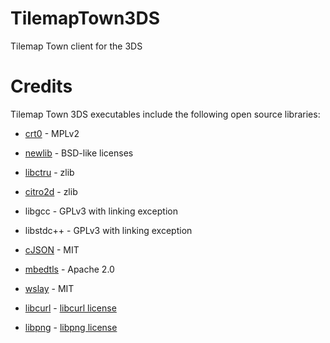 # TilemapTown3DS
 Tilemap Town client for the 3DS

# Credits

Tilemap Town 3DS executables include the following open source libraries:

* [crt0](https://github.com/devkitPro/devkitarm-crtls/blob/master/3dsx_crt0.s) - MPLv2
* [newlib](https://sourceware.org/newlib/) - BSD-like licenses
* [libctru](https://github.com/devkitPro/libctru) - zlib
* [citro2d](https://github.com/devkitPro/citro2d) - zlib
* libgcc - GPLv3 with linking exception
* libstdc++ - GPLv3 with linking exception

* [cJSON](https://github.com/DaveGamble/cJSON) - MIT
* [mbedtls](https://github.com/Mbed-TLS/mbedtls) - Apache 2.0
* [wslay](https://github.com/tatsuhiro-t/wslay) - MIT
* [libcurl](https://curl.se/libcurl/) - [libcurl license](https://curl.se/docs/copyright.html)
* [libpng](http://www.libpng.org/pub/png/libpng.html) - [libpng license](http://www.libpng.org/pub/png/src/libpng-LICENSE.txt)
